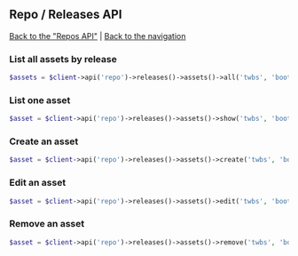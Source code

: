 ## Repo / Releases API

[Back to the "Repos API"](../repos.md) | [Back to the navigation](../README.md)

### List all assets by release

```php
$assets = $client->api('repo')->releases()->assets()->all('twbs', 'bootstrap', $releaseId);
```

### List one asset

```php
$asset = $client->api('repo')->releases()->assets()->show('twbs', 'bootstrap', $assetId);
```

### Create an asset

```php
$asset = $client->api('repo')->releases()->assets()->create('twbs', 'bootstrap', $releaseId, $name, $contentType, $content);
```

### Edit an asset

```php
$asset = $client->api('repo')->releases()->assets()->edit('twbs', 'bootstrap', $assetId, array('name' => 'New name'));
```

### Remove an asset

```php
$asset = $client->api('repo')->releases()->assets()->remove('twbs', 'bootstrap', $assetId);
```